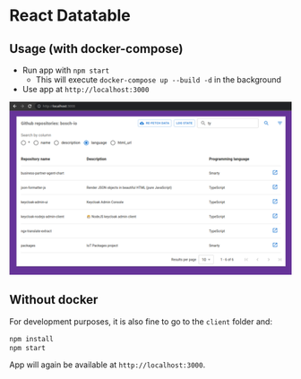# React Datatable

## Usage (with docker-compose)

- Run app with `npm start`
  - This will execute `docker-compose up --build -d` in the background
- Use app at `http://localhost:3000`

![Bosch github repos](screenshots/ui.png)

## Without docker

For development purposes, it is also fine to go to the `client` folder and:

```
npm install
npm start
```

App will again be available at `http://localhost:3000`.
